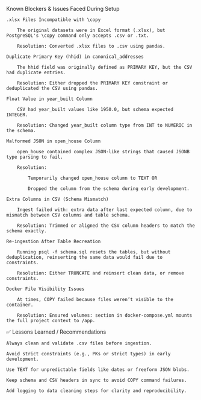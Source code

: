 Known Blockers & Issues Faced During Setup

    .xlsx Files Incompatible with \copy

        The original datasets were in Excel format (.xlsx), but PostgreSQL's \copy command only accepts .csv or .txt.

        Resolution: Converted .xlsx files to .csv using pandas.

    Duplicate Primary Key (hhid) in canonical_addresses

        The hhid field was originally defined as PRIMARY KEY, but the CSV had duplicate entries.

        Resolution: Either dropped the PRIMARY KEY constraint or deduplicated the CSV using pandas.

    Float Value in year_built Column

        CSV had year_built values like 1950.0, but schema expected INTEGER.

        Resolution: Changed year_built column type from INT to NUMERIC in the schema.

    Malformed JSON in open_house Column

        open_house contained complex JSON-like strings that caused JSONB type parsing to fail.

        Resolution:

            Temporarily changed open_house column to TEXT OR

            Dropped the column from the schema during early development.

    Extra Columns in CSV (Schema Mismatch)

        Ingest failed with: extra data after last expected column, due to mismatch between CSV columns and table schema.

        Resolution: Trimmed or aligned the CSV column headers to match the schema exactly.

    Re-ingestion After Table Recreation

        Running psql -f schema.sql resets the tables, but without deduplication, reinserting the same data would fail due to constraints.

        Resolution: Either TRUNCATE and reinsert clean data, or remove constraints.

    Docker File Visibility Issues

        At times, COPY failed because files weren’t visible to the container.

        Resolution: Ensured volumes: section in docker-compose.yml mounts the full project context to /app.

✅ Lessons Learned / Recommendations

    Always clean and validate .csv files before ingestion.

    Avoid strict constraints (e.g., PKs or strict types) in early development.

    Use TEXT for unpredictable fields like dates or freeform JSON blobs.

    Keep schema and CSV headers in sync to avoid COPY command failures.

    Add logging to data cleaning steps for clarity and reproducibility.

